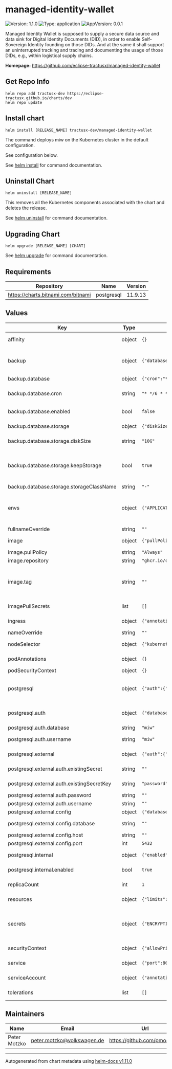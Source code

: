 # managed-identity-wallet

![Version: 1.1.0](https://img.shields.io/badge/Version-1.1.0-informational?style=flat-square) ![Type: application](https://img.shields.io/badge/Type-application-informational?style=flat-square) ![AppVersion: 0.0.1](https://img.shields.io/badge/AppVersion-0.0.1-informational?style=flat-square)

Managed Identity Wallet is supposed to supply a secure data source and data sink for Digital Identity Documents (DID), in order to enable Self-Sovereign Identity founding on those DIDs.
And at the same it shall support an uninterrupted tracking and tracing and documenting the usage of those DIDs, e.g., within logistical supply chains.

**Homepage:** <https://github.com/eclipse-tractusx/managed-identity-wallet>

## Get Repo Info

    helm repo add tractusx-dev https://eclipse-tractusx.github.io/charts/dev
    helm repo update

## Install chart

    helm install [RELEASE_NAME] tractusx-dev/managed-identity-wallet

The command deploys miw on the Kubernetes cluster in the default configuration.

See configuration below.

See [helm install](https://helm.sh/docs/helm/helm_install/) for command documentation.

## Uninstall Chart

    helm uninstall [RELEASE_NAME]

This removes all the Kubernetes components associated with the chart and deletes the release.

See [helm uninstall](https://helm.sh/docs/helm/helm_uninstall/) for command documentation.

## Upgrading Chart

    helm upgrade [RELEASE_NAME] [CHART]

See [helm upgrade](https://helm.sh/docs/helm/helm_upgrade/) for command documentation.

## Requirements

| Repository | Name | Version |
|------------|------|---------|
| https://charts.bitnami.com/bitnami | postgresql | 11.9.13 |

## Values

| Key | Type | Default | Description |
|-----|------|---------|-------------|
| affinity | object | `{}` | Affinity configuration |
| backup | object | `{"database":{"cron":"* */6 * * *","enabled":false,"storage":{"diskSize":"10G","keepStorage":true,"storageClassName":"-"}}}` | Simple Postgresql backup solution (Dump data to second PV) |
| backup.database | object | `{"cron":"* */6 * * *","enabled":false,"storage":{"diskSize":"10G","keepStorage":true,"storageClassName":"-"}}` | Backup database |
| backup.database.cron | string | `"* */6 * * *"` | Backup schedule (help: https://crontab.guru) |
| backup.database.enabled | bool | `false` | Enable / Disable the backup |
| backup.database.storage | object | `{"diskSize":"10G","keepStorage":true,"storageClassName":"-"}` | Storage configuration |
| backup.database.storage.diskSize | string | `"10G"` | Disk size for backup content |
| backup.database.storage.keepStorage | bool | `true` | Set to true, if the PV should stay even when the chart release is uninstalled |
| backup.database.storage.storageClassName | string | `"-"` | storageClassName |
| envs | object | `{"APPLICATION_ENVIRONMENT":"dev","AUTHORITY_WALLET_BPN":"","AUTHORITY_WALLET_DID":"","AUTHORITY_WALLET_NAME":"","AUTH_SERVER_URL":"","DB_POOL_SIZE":null,"KEYCLOAK_MIW_PUBLIC_CLIENT":"","KEYCLOAK_REALM":"","MANAGEMENT_PORT":null,"MIW_HOST_NAME":"localhost","USE_SSL":false,"VC_EXPIRY_DATE":"","VC_SCHEMA_LINK":""}` | Parameters for the application (will be provided as plain environment variables) |
| fullnameOverride | string | `""` |  |
| image | object | `{"pullPolicy":"Always","repository":"ghcr.io/catenax-ng/tx-managed-identity-wallets_miw_service","tag":""}` | Image of the main container |
| image.pullPolicy | string | `"Always"` | PullPolicy |
| image.repository | string | `"ghcr.io/catenax-ng/tx-managed-identity-wallets_miw_service"` | Image repository |
| image.tag | string | `""` | Image tag (empty one will use "appVersion" value from chart definition) |
| imagePullSecrets | list | `[]` | Credentials name for private repos |
| ingress | object | `{"annotations":{},"enabled":false,"hosts":[{"host":"chart-example.local","paths":[{"path":"/","pathType":"ImplementationSpecific"}]}],"tls":[]}` | Ingress configuration |
| nameOverride | string | `""` |  |
| nodeSelector | object | `{"kubernetes.io/os":"linux"}` | NodeSelector configuration |
| podAnnotations | object | `{}` | PodAnnotation configuration |
| podSecurityContext | object | `{}` | PodSecurityContext |
| postgresql | object | `{"auth":{"database":"miw","username":"miw"},"external":{"auth":{"existingSecret":"","existingSecretKey":"password","password":"","username":""},"config":{"database":"","host":"","port":5432}},"internal":{"enabled":true}}` | Configuration of the Postgresql database (internal and external) |
| postgresql.auth | object | `{"database":"miw","username":"miw"}` | Default settings for the primary database and user |
| postgresql.auth.database | string | `"miw"` | MIW database name |
| postgresql.auth.username | string | `"miw"` | username for MIW database |
| postgresql.external | object | `{"auth":{"existingSecret":"","existingSecretKey":"password","password":"","username":""},"config":{"database":"","host":"","port":5432}}` | Configure own postgresql database |
| postgresql.external.auth.existingSecret | string | `""` | Existing secret with provided password |
| postgresql.external.auth.existingSecretKey | string | `"password"` | Key name of password in secret |
| postgresql.external.auth.password | string | `""` | DB password |
| postgresql.external.auth.username | string | `""` | DB username |
| postgresql.external.config | object | `{"database":"","host":"","port":5432}` | General config |
| postgresql.external.config.database | string | `""` | Existing database to use |
| postgresql.external.config.host | string | `""` | Instance host or IP |
| postgresql.external.config.port | int | `5432` | Instance port |
| postgresql.internal | object | `{"enabled":true}` | Configure bundled postgresql |
| postgresql.internal.enabled | bool | `true` | Enable bundled database |
| replicaCount | int | `1` | The amount of replicas to run |
| resources | object | `{"limits":{"cpu":4,"memory":"1Gi"},"requests":{"cpu":"250m","memory":"500Mi"}}` | Resource boundaries |
| secrets | object | `{"ENCRYPTION_KEY":"","KEYCLOAK_CLIENT_ID":""}` | Parameters for the application (will be stored as secrets - so, for important values, ...) |
| securityContext | object | `{"allowPrivilegeEscalation":false,"privileged":false,"runAsGroup":11111,"runAsNonRoot":true,"runAsUser":11111}` | Preconfigured SecurityContext |
| service | object | `{"port":8080,"type":"ClusterIP"}` | Service configuration |
| serviceAccount | object | `{"annotations":{},"create":true,"name":""}` | ServiceAccount configuration |
| tolerations | list | `[]` | Tolerations configuration |

## Maintainers

| Name | Email | Url |
| ---- | ------ | --- |
| Peter Motzko | <peter.motzko@volkswagen.de> | <https://github.com/pmoscode> |

----------------------------------------------
Autogenerated from chart metadata using [helm-docs v1.11.0](https://github.com/norwoodj/helm-docs/releases/v1.11.0)
